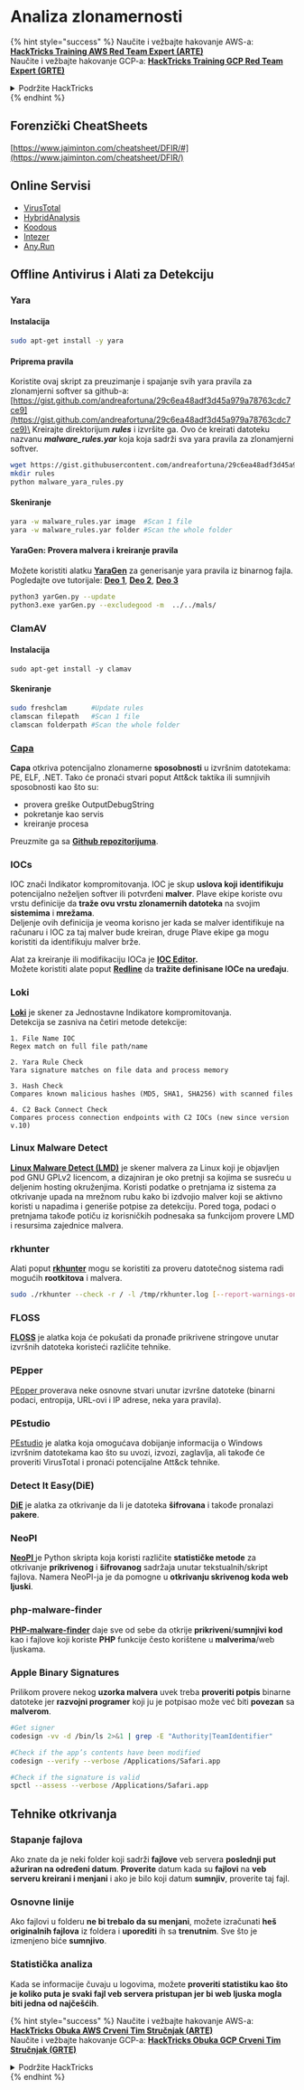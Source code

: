 # Analiza zlonamernosti

{% hint style="success" %}
Naučite i vežbajte hakovanje AWS-a:<img src="/.gitbook/assets/arte.png" alt="" data-size="line">[**HackTricks Training AWS Red Team Expert (ARTE)**](https://training.hacktricks.xyz/courses/arte)<img src="/.gitbook/assets/arte.png" alt="" data-size="line">\
Naučite i vežbajte hakovanje GCP-a: <img src="/.gitbook/assets/grte.png" alt="" data-size="line">[**HackTricks Training GCP Red Team Expert (GRTE)**<img src="/.gitbook/assets/grte.png" alt="" data-size="line">](https://training.hacktricks.xyz/courses/grte)

<details>

<summary>Podržite HackTricks</summary>

* Proverite [**planove pretplate**](https://github.com/sponsors/carlospolop)!
* **Pridružite se** 💬 [**Discord grupi**](https://discord.gg/hRep4RUj7f) ili [**telegram grupi**](https://t.me/peass) ili nas **pratite** na **Twitteru** 🐦 [**@hacktricks\_live**](https://twitter.com/hacktricks\_live)**.**
* **Podelite hakovanje trikova slanjem PR-ova na** [**HackTricks**](https://github.com/carlospolop/hacktricks) i [**HackTricks Cloud**](https://github.com/carlospolop/hacktricks-cloud) github repozitorijume.

</details>
{% endhint %}

## Forenzički CheatSheets

[https://www.jaiminton.com/cheatsheet/DFIR/#](https://www.jaiminton.com/cheatsheet/DFIR/)

## Online Servisi

* [VirusTotal](https://www.virustotal.com/gui/home/upload)
* [HybridAnalysis](https://www.hybrid-analysis.com)
* [Koodous](https://koodous.com)
* [Intezer](https://analyze.intezer.com)
* [Any.Run](https://any.run/)

## Offline Antivirus i Alati za Detekciju

### Yara

#### Instalacija
```bash
sudo apt-get install -y yara
```
#### Priprema pravila

Koristite ovaj skript za preuzimanje i spajanje svih yara pravila za zlonamjerni softver sa github-a: [https://gist.github.com/andreafortuna/29c6ea48adf3d45a979a78763cdc7ce9](https://gist.github.com/andreafortuna/29c6ea48adf3d45a979a78763cdc7ce9)\
Kreirajte direktorijum _**rules**_ i izvršite ga. Ovo će kreirati datoteku nazvanu _**malware\_rules.yar**_ koja  koja sadrži sva yara pravila za zlonamjerni softver.
```bash
wget https://gist.githubusercontent.com/andreafortuna/29c6ea48adf3d45a979a78763cdc7ce9/raw/4ec711d37f1b428b63bed1f786b26a0654aa2f31/malware_yara_rules.py
mkdir rules
python malware_yara_rules.py
```
#### Skeniranje
```bash
yara -w malware_rules.yar image  #Scan 1 file
yara -w malware_rules.yar folder #Scan the whole folder
```
#### YaraGen: Provera malvera i kreiranje pravila

Možete koristiti alatku [**YaraGen**](https://github.com/Neo23x0/yarGen) za generisanje yara pravila iz binarnog fajla. Pogledajte ove tutorijale: [**Deo 1**](https://www.nextron-systems.com/2015/02/16/write-simple-sound-yara-rules/), [**Deo 2**](https://www.nextron-systems.com/2015/10/17/how-to-write-simple-but-sound-yara-rules-part-2/), [**Deo 3**](https://www.nextron-systems.com/2016/04/15/how-to-write-simple-but-sound-yara-rules-part-3/)
```bash
python3 yarGen.py --update
python3.exe yarGen.py --excludegood -m  ../../mals/
```
### ClamAV

#### Instalacija
```
sudo apt-get install -y clamav
```
#### Skeniranje
```bash
sudo freshclam      #Update rules
clamscan filepath   #Scan 1 file
clamscan folderpath #Scan the whole folder
```
### [Capa](https://github.com/mandiant/capa)

**Capa** otkriva potencijalno zlonamerne **sposobnosti** u izvršnim datotekama: PE, ELF, .NET. Tako će pronaći stvari poput Att\&ck taktika ili sumnjivih sposobnosti kao što su:

- provera greške OutputDebugString
- pokretanje kao servis
- kreiranje procesa

Preuzmite ga sa [**Github repozitorijuma**](https://github.com/mandiant/capa).

### IOCs

IOC znači Indikator kompromitovanja. IOC je skup **uslova koji identifikuju** potencijalno neželjen softver ili potvrđeni **malver**. Plave ekipe koriste ovu vrstu definicije da **traže ovu vrstu zlonamernih datoteka** na svojim **sistemima** i **mrežama**.\
Deljenje ovih definicija je veoma korisno jer kada se malver identifikuje na računaru i IOC za taj malver bude kreiran, druge Plave ekipe ga mogu koristiti da identifikuju malver brže.

Alat za kreiranje ili modifikaciju IOCa je [**IOC Editor**](https://www.fireeye.com/services/freeware/ioc-editor.html)**.**\
Možete koristiti alate poput [**Redline**](https://www.fireeye.com/services/freeware/redline.html) da **tražite definisane IOCe na uređaju**.

### Loki

[**Loki**](https://github.com/Neo23x0/Loki) je skener za Jednostavne Indikatore kompromitovanja.\
Detekcija se zasniva na četiri metode detekcije:
```
1. File Name IOC
Regex match on full file path/name

2. Yara Rule Check
Yara signature matches on file data and process memory

3. Hash Check
Compares known malicious hashes (MD5, SHA1, SHA256) with scanned files

4. C2 Back Connect Check
Compares process connection endpoints with C2 IOCs (new since version v.10)
```
### Linux Malware Detect

[**Linux Malware Detect (LMD)**](https://www.rfxn.com/projects/linux-malware-detect/) je skener malvera za Linux koji je objavljen pod GNU GPLv2 licencom, a dizajniran je oko pretnji sa kojima se susreću u deljenim hosting okruženjima. Koristi podatke o pretnjama iz sistema za otkrivanje upada na mrežnom rubu kako bi izdvojio malver koji se aktivno koristi u napadima i generiše potpise za detekciju. Pored toga, podaci o pretnjama takođe potiču iz korisničkih podnesaka sa funkcijom provere LMD i resursima zajednice malvera.

### rkhunter

Alati poput [**rkhunter**](http://rkhunter.sourceforge.net) mogu se koristiti za proveru datotečnog sistema radi mogućih **rootkitova** i malvera.
```bash
sudo ./rkhunter --check -r / -l /tmp/rkhunter.log [--report-warnings-only] [--skip-keypress]
```
### FLOSS

[**FLOSS**](https://github.com/mandiant/flare-floss) je alatka koja će pokušati da pronađe prikrivene stringove unutar izvršnih datoteka koristeći različite tehnike.

### PEpper

[PEpper ](https://github.com/Th3Hurrican3/PEpper) proverava neke osnovne stvari unutar izvršne datoteke (binarni podaci, entropija, URL-ovi i IP adrese, neka yara pravila).

### PEstudio

[PEstudio](https://www.winitor.com/download) je alatka koja omogućava dobijanje informacija o Windows izvršnim datotekama kao što su uvozi, izvozi, zaglavlja, ali takođe će proveriti VirusTotal i pronaći potencijalne Att\&ck tehnike.

### Detect It Easy(DiE)

[**DiE**](https://github.com/horsicq/Detect-It-Easy/) je alatka za otkrivanje da li je datoteka **šifrovana** i takođe pronalazi **pakere**.

### NeoPI

[**NeoPI** ](https://github.com/CiscoCXSecurity/NeoPI) je Python skripta koja koristi različite **statističke metode** za otkrivanje **prikrivenog** i **šifrovanog** sadržaja unutar tekstualnih/skript fajlova. Namera NeoPI-ja je da pomogne u **otkrivanju skrivenog koda web ljuski**.

### **php-malware-finder**

[**PHP-malware-finder**](https://github.com/nbs-system/php-malware-finder) daje sve od sebe da otkrije **prikriveni**/**sumnjivi kod** kao i fajlove koji koriste **PHP** funkcije često korištene u **malverima**/web ljuskama.

### Apple Binary Signatures

Prilikom provere nekog **uzorka malvera** uvek treba **proveriti potpis** binarne datoteke jer **razvojni programer** koji ju je potpisao može već biti **povezan** sa **malverom**.
```bash
#Get signer
codesign -vv -d /bin/ls 2>&1 | grep -E "Authority|TeamIdentifier"

#Check if the app’s contents have been modified
codesign --verify --verbose /Applications/Safari.app

#Check if the signature is valid
spctl --assess --verbose /Applications/Safari.app
```
## Tehnike otkrivanja

### Stapanje fajlova

Ako znate da je neki folder koji sadrži **fajlove** veb servera **poslednji put ažuriran na određeni datum**. **Proverite** datum kada su **fajlovi** na **veb serveru kreirani i menjani** i ako je bilo koji datum **sumnjiv**, proverite taj fajl.

### Osnovne linije

Ako fajlovi u folderu **ne bi trebalo da su menjani**, možete izračunati **heš** **originalnih fajlova** iz foldera i **uporediti** ih sa **trenutnim**. Sve što je izmenjeno biće **sumnjivo**.

### Statistička analiza

Kada se informacije čuvaju u logovima, možete **proveriti statistiku kao što je koliko puta je svaki fajl veb servera pristupan jer bi web ljuska mogla biti jedna od najčešćih**.

{% hint style="success" %}
Naučite i vežbajte hakovanje AWS-a:<img src="/.gitbook/assets/arte.png" alt="" data-size="line">[**HackTricks Obuka AWS Crveni Tim Stručnjak (ARTE)**](https://training.hacktricks.xyz/courses/arte)<img src="/.gitbook/assets/arte.png" alt="" data-size="line">\
Naučite i vežbajte hakovanje GCP-a: <img src="/.gitbook/assets/grte.png" alt="" data-size="line">[**HackTricks Obuka GCP Crveni Tim Stručnjak (GRTE)**<img src="/.gitbook/assets/grte.png" alt="" data-size="line">](https://training.hacktricks.xyz/courses/grte)

<details>

<summary>Podržite HackTricks</summary>

* Proverite [**planove pretplate**](https://github.com/sponsors/carlospolop)!
* **Pridružite se** 💬 [**Discord grupi**](https://discord.gg/hRep4RUj7f) ili [**telegram grupi**](https://t.me/peass) ili nas **pratite** na **Twitteru** 🐦 [**@hacktricks\_live**](https://twitter.com/hacktricks\_live)**.**
* **Podelite hakovanje trikova slanjem PR-ova na** [**HackTricks**](https://github.com/carlospolop/hacktricks) i [**HackTricks Cloud**](https://github.com/carlospolop/hacktricks-cloud) github repozitorijume.

</details>
{% endhint %}
